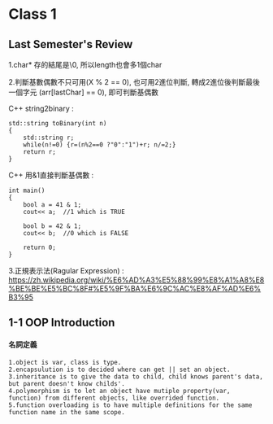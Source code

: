 Class 1
=====

## Last Semester's Review

1.char* 存的結尾是\0, 所以length也會多1個char

2.判斷基數偶數不只可用(X % 2 == 0), 也可用2進位判斷, 轉成2進位後判斷最後一個字元 (arr[lastChar] == 0), 即可判斷基偶數

C++ string2binary : 
```
std::string toBinary(int n)
{
    std::string r;
    while(n!=0) {r=(n%2==0 ?"0":"1")+r; n/=2;}
    return r;
}
```

C++ 用&1直接判斷基偶數 : 
```
int main()
{
    bool a = 41 & 1;
    cout<< a;  //1 which is TRUE
    
    bool b = 42 & 1;
    cout<< b;  //0 which is FALSE

    return 0;
}
```

3.正規表示法(Ragular Expression) : https://zh.wikipedia.org/wiki/%E6%AD%A3%E5%88%99%E8%A1%A8%E8%BE%BE%E5%BC%8F#%E5%9F%BA%E6%9C%AC%E8%AF%AD%E6%B3%95

## 1-1 OOP Introduction

#### 名詞定義

```
1.object is var, class is type.
2.encapsulution is to decided where can get || set an object.
3.inheritance is to give the data to child, child knows parent's data, but parent doesn't know childs'.
4.polymorphism is to let an object have mutiple property(var, function) from different objects, like overrided function.
5.function overloading is to have multiple definitions for the same function name in the same scope.
```

